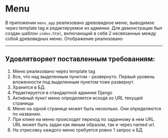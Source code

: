 # Menu

В приложении `menu_app` реализовано древовидное меню, выводимое через template tag и редактируемое из админки. Для демонстрации был создан шаблон `index.html`, включающий в себя 2 несвязанных между собой древовидных меню. Отображение реализовано

---

## Удовлятворяет поставленным требованиям:
1) Меню реализовано через template tag
2) Все, что над выделенным пунктом - развернуто. Первый уровень вложенности под выделенным пунктом тоже развернут.
3) Хранится в БД.
4) Редактируется в стандартной админке Django
5) Активный пункт меню определяется исходя из URL текущей страницы
6) Меню на одной странице может быть несколько. Они определяются по названию.
7) При клике на меню происходит переход по заданному в нем URL. URL может быть задан как явным образом, так и через named url.
8) На отрисовку каждого меню требуется ровно 1 запрос к БД

